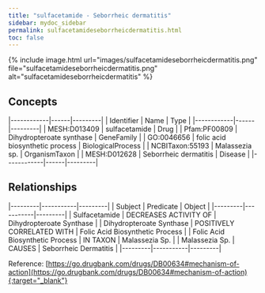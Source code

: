 ```yaml
---
title: "sulfacetamide - Seborrheic dermatitis"
sidebar: mydoc_sidebar
permalink: sulfacetamideseborrheicdermatitis.html
toc: false 
---
```


{% include image.html url="images/sulfacetamideseborrheicdermatitis.png" file="sulfacetamideseborrheicdermatitis.png" alt="sulfacetamideseborrheicdermatitis" %}

## Concepts

|------------|------|---------|
| Identifier | Name | Type    |
|------------|------|---------|
| MESH:D013409 | sulfacetamide | Drug |
| Pfam:PF00809 | Dihydropteroate synthase | GeneFamily |
| GO:0046656 | folic acid biosynthetic process | BiologicalProcess |
| NCBITaxon:55193 | Malassezia sp. | OrganismTaxon |
| MESH:D012628 | Seborrheic dermatitis | Disease |
|------------|------|---------|

## Relationships

|---------|-----------|---------|
| Subject | Predicate | Object  |
|---------|-----------|---------|
| Sulfacetamide | DECREASES ACTIVITY OF | Dihydropteroate Synthase |
| Dihydropteroate Synthase | POSITIVELY CORRELATED WITH | Folic Acid Biosynthetic Process |
| Folic Acid Biosynthetic Process | IN TAXON | Malassezia Sp. |
| Malassezia Sp. | CAUSES | Seborrheic Dermatitis |
|---------|-----------|---------|

Reference: [https://go.drugbank.com/drugs/DB00634#mechanism-of-action](https://go.drugbank.com/drugs/DB00634#mechanism-of-action){:target="_blank"}